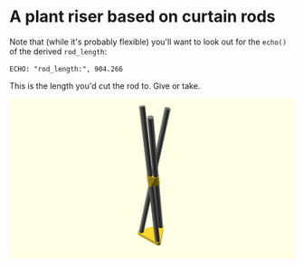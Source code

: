 # A plant riser based on curtain rods

Note that (while it's probably flexible) you'll want to look out for the `echo()` of the derived `rod_length`:

```
ECHO: "rod_length:", 904.266
```

This is the length you'd cut the rod to. Give or take.

![Generated display preview](render/display.png "Generated display preview")

